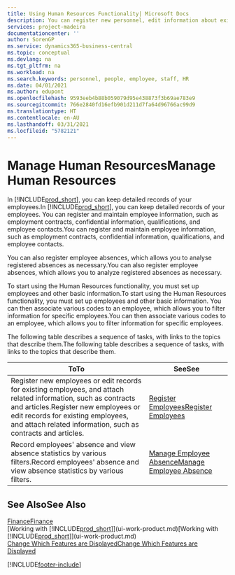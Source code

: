```yaml
---
title: Using Human Resources Functionality| Microsoft Docs
description: You can register new personnel, edit information about existing staff, and record and analyse absence.
services: project-madeira
documentationcenter: ''
author: SorenGP
ms.service: dynamics365-business-central
ms.topic: conceptual
ms.devlang: na
ms.tgt_pltfrm: na
ms.workload: na
ms.search.keywords: personnel, people, employee, staff, HR
ms.date: 04/01/2021
ms.author: edupont
ms.openlocfilehash: 9593eeb4b88b059079d95e438873f3b69ae783e9
ms.sourcegitcommit: 766e2840fd16efb901d211d7fa64d96766ac99d9
ms.translationtype: HT
ms.contentlocale: en-AU
ms.lasthandoff: 03/31/2021
ms.locfileid: "5782121"
---
```

# <a name="manage-human-resources"></a><span data-ttu-id="17f65-103">Manage Human Resources</span><span class="sxs-lookup"><span data-stu-id="17f65-103">Manage Human Resources</span></span>
<span data-ttu-id="17f65-104">In [!INCLUDE[prod_short](includes/prod_short.md)], you can keep detailed records of your employees.</span><span class="sxs-lookup"><span data-stu-id="17f65-104">In [!INCLUDE[prod_short](includes/prod_short.md)], you can keep detailed records of your employees.</span></span> <span data-ttu-id="17f65-105">You can register and maintain employee information, such as employment contracts, confidential information, qualifications, and employee contacts.</span><span class="sxs-lookup"><span data-stu-id="17f65-105">You can register and maintain employee information, such as employment contracts, confidential information, qualifications, and employee contacts.</span></span>

<span data-ttu-id="17f65-106">You can also register employee absences, which allows you to analyse registered absences as necessary.</span><span class="sxs-lookup"><span data-stu-id="17f65-106">You can also register employee absences, which allows you to analyze registered absences as necessary.</span></span>

<span data-ttu-id="17f65-107">To start using the Human Resources functionality, you must set up employees and other basic information.</span><span class="sxs-lookup"><span data-stu-id="17f65-107">To start using the Human Resources functionality, you must set up employees and other basic information.</span></span> <span data-ttu-id="17f65-108">You can then associate various codes to an employee, which allows you to filter information for specific employees.</span><span class="sxs-lookup"><span data-stu-id="17f65-108">You can then associate various codes to an employee, which allows you to filter information for specific employees.</span></span>

<span data-ttu-id="17f65-109">The following table describes a sequence of tasks, with links to the topics that describe them.</span><span class="sxs-lookup"><span data-stu-id="17f65-109">The following table describes a sequence of tasks, with links to the topics that describe them.</span></span>

| <span data-ttu-id="17f65-110">To</span><span class="sxs-lookup"><span data-stu-id="17f65-110">To</span></span> | <span data-ttu-id="17f65-111">See</span><span class="sxs-lookup"><span data-stu-id="17f65-111">See</span></span> |
| --- | --- |
| <span data-ttu-id="17f65-112">Register new employees or edit records for existing employees, and attach related information, such as contracts and articles.</span><span class="sxs-lookup"><span data-stu-id="17f65-112">Register new employees or edit records for existing employees, and attach related information, such as contracts and articles.</span></span> |[<span data-ttu-id="17f65-113">Register Employees</span><span class="sxs-lookup"><span data-stu-id="17f65-113">Register Employees</span></span>](hr-how-register-employees.md) |
| <span data-ttu-id="17f65-114">Record employees' absence and view absence statistics by various filters.</span><span class="sxs-lookup"><span data-stu-id="17f65-114">Record employees' absence and view absence statistics by various filters.</span></span> |[<span data-ttu-id="17f65-115">Manage Employee Absence</span><span class="sxs-lookup"><span data-stu-id="17f65-115">Manage Employee Absence</span></span>](hr-how-manage-absence.md) |

## <a name="see-also"></a><span data-ttu-id="17f65-116">See Also</span><span class="sxs-lookup"><span data-stu-id="17f65-116">See Also</span></span>
[<span data-ttu-id="17f65-117">Finance</span><span class="sxs-lookup"><span data-stu-id="17f65-117">Finance</span></span>](finance.md)  
<span data-ttu-id="17f65-118">[Working with [!INCLUDE[prod_short](includes/prod_short.md)]](ui-work-product.md)</span><span class="sxs-lookup"><span data-stu-id="17f65-118">[Working with [!INCLUDE[prod_short](includes/prod_short.md)]](ui-work-product.md)</span></span>  
[<span data-ttu-id="17f65-119">Change Which Features are Displayed</span><span class="sxs-lookup"><span data-stu-id="17f65-119">Change Which Features are Displayed</span></span>](ui-experiences.md)        


[!INCLUDE[footer-include](includes/footer-banner.md)]